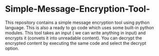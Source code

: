 # Simple-Message-Encryption-Tool-
This repository contains a simple message encryption tool using python language. This is also a ready to go code which uses some built-in python modules. This tool takes an input ( we can write anything in input) and encrypts it (convets it into unreadable content). You can decrypt the encrypted content by executing the same code and select the decrypt option.
